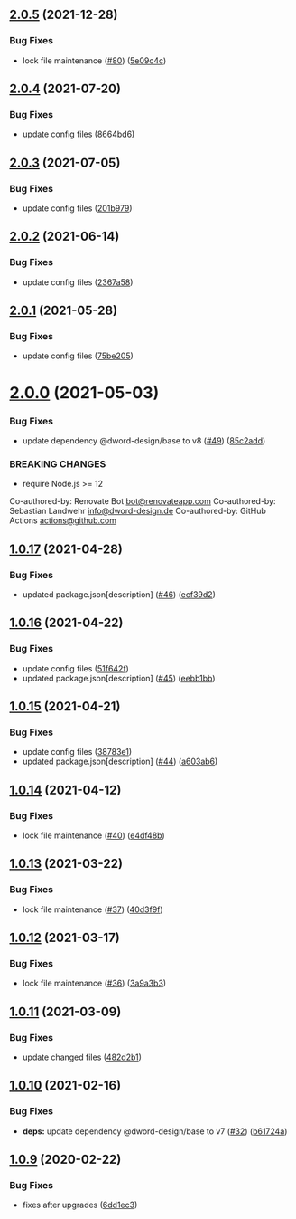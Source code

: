 ## [2.0.5](https://github.com/dword-design/bake-local-date-to-utc/compare/v2.0.4...v2.0.5) (2021-12-28)


### Bug Fixes

* lock file maintenance ([#80](https://github.com/dword-design/bake-local-date-to-utc/issues/80)) ([5e09c4c](https://github.com/dword-design/bake-local-date-to-utc/commit/5e09c4cbf83a5a3c43ff7b6b695657492ea9456d))

## [2.0.4](https://github.com/dword-design/bake-local-date-to-utc/compare/v2.0.3...v2.0.4) (2021-07-20)


### Bug Fixes

* update config files ([8664bd6](https://github.com/dword-design/bake-local-date-to-utc/commit/8664bd63ee75db6c15d12cb7dc0247a5eb347559))

## [2.0.3](https://github.com/dword-design/bake-local-date-to-utc/compare/v2.0.2...v2.0.3) (2021-07-05)


### Bug Fixes

* update config files ([201b979](https://github.com/dword-design/bake-local-date-to-utc/commit/201b9799cbc9bc8ba966a8944422db435131c1c4))

## [2.0.2](https://github.com/dword-design/bake-local-date-to-utc/compare/v2.0.1...v2.0.2) (2021-06-14)


### Bug Fixes

* update config files ([2367a58](https://github.com/dword-design/bake-local-date-to-utc/commit/2367a588b0113d6416ed3162cb18b25b3536da69))

## [2.0.1](https://github.com/dword-design/bake-local-date-to-utc/compare/v2.0.0...v2.0.1) (2021-05-28)


### Bug Fixes

* update config files ([75be205](https://github.com/dword-design/bake-local-date-to-utc/commit/75be205e8a8f7b4e67c8e3b994aae33ea584c29d))

# [2.0.0](https://github.com/dword-design/bake-local-date-to-utc/compare/v1.0.17...v2.0.0) (2021-05-03)


### Bug Fixes

* update dependency @dword-design/base to v8 ([#49](https://github.com/dword-design/bake-local-date-to-utc/issues/49)) ([85c2add](https://github.com/dword-design/bake-local-date-to-utc/commit/85c2add43fb808800302a88eb20490b3e18612e9))


### BREAKING CHANGES

* require Node.js >= 12

Co-authored-by: Renovate Bot <bot@renovateapp.com>
Co-authored-by: Sebastian Landwehr <info@dword-design.de>
Co-authored-by: GitHub Actions <actions@github.com>

## [1.0.17](https://github.com/dword-design/bake-local-date-to-utc/compare/v1.0.16...v1.0.17) (2021-04-28)


### Bug Fixes

* updated package.json[description] ([#46](https://github.com/dword-design/bake-local-date-to-utc/issues/46)) ([ecf39d2](https://github.com/dword-design/bake-local-date-to-utc/commit/ecf39d21eea058188f0ab7d53c8e570485d3c0ce))

## [1.0.16](https://github.com/dword-design/bake-local-date-to-utc/compare/v1.0.15...v1.0.16) (2021-04-22)


### Bug Fixes

* update config files ([51f642f](https://github.com/dword-design/bake-local-date-to-utc/commit/51f642ff781a7f0dfb2a4cf1e0d85a07d13f4336))
* updated package.json[description] ([#45](https://github.com/dword-design/bake-local-date-to-utc/issues/45)) ([eebb1bb](https://github.com/dword-design/bake-local-date-to-utc/commit/eebb1bb20fe3c135b628cd97a40b029085446ab3))

## [1.0.15](https://github.com/dword-design/bake-local-date-to-utc/compare/v1.0.14...v1.0.15) (2021-04-21)


### Bug Fixes

* update config files ([38783e1](https://github.com/dword-design/bake-local-date-to-utc/commit/38783e18d6c867275dd383573322d2063588324c))
* updated package.json[description] ([#44](https://github.com/dword-design/bake-local-date-to-utc/issues/44)) ([a603ab6](https://github.com/dword-design/bake-local-date-to-utc/commit/a603ab6429a5e9d15167d74cb5c46044ef96963a))

## [1.0.14](https://github.com/dword-design/bake-local-date-to-utc/compare/v1.0.13...v1.0.14) (2021-04-12)


### Bug Fixes

* lock file maintenance ([#40](https://github.com/dword-design/bake-local-date-to-utc/issues/40)) ([e4df48b](https://github.com/dword-design/bake-local-date-to-utc/commit/e4df48b6f152dbd50f01a3f1fd1e57c1d361f4cc))

## [1.0.13](https://github.com/dword-design/bake-local-date-to-utc/compare/v1.0.12...v1.0.13) (2021-03-22)


### Bug Fixes

* lock file maintenance ([#37](https://github.com/dword-design/bake-local-date-to-utc/issues/37)) ([40d3f9f](https://github.com/dword-design/bake-local-date-to-utc/commit/40d3f9f5027124f09eb322f0752ca3afdc688105))

## [1.0.12](https://github.com/dword-design/bake-local-date-to-utc/compare/v1.0.11...v1.0.12) (2021-03-17)


### Bug Fixes

* lock file maintenance ([#36](https://github.com/dword-design/bake-local-date-to-utc/issues/36)) ([3a9a3b3](https://github.com/dword-design/bake-local-date-to-utc/commit/3a9a3b3ed3d6d592cb7de4d8dcbbe76f162c57d2))

## [1.0.11](https://github.com/dword-design/bake-local-date-to-utc/compare/v1.0.10...v1.0.11) (2021-03-09)


### Bug Fixes

* update changed files ([482d2b1](https://github.com/dword-design/bake-local-date-to-utc/commit/482d2b124f8de8ddc1c199c1bdcc5366bf6e9db1))

## [1.0.10](https://github.com/dword-design/bake-local-date-to-utc/compare/v1.0.9...v1.0.10) (2021-02-16)


### Bug Fixes

* **deps:** update dependency @dword-design/base to v7 ([#32](https://github.com/dword-design/bake-local-date-to-utc/issues/32)) ([b61724a](https://github.com/dword-design/bake-local-date-to-utc/commit/b61724a3f21db3bbe439215ee097e94f3609d03e))

## [1.0.9](https://github.com/dword-design/bake-local-date-to-utc/compare/v1.0.8...v1.0.9) (2020-02-22)


### Bug Fixes

* fixes after upgrades ([6dd1ec3](https://github.com/dword-design/bake-local-date-to-utc/commit/6dd1ec36e46c384bb85831ae923e6e4bb65d82ae))
